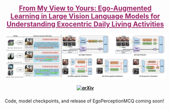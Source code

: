 <h2 align="center"><a href="https://arxiv.org/abs/2501.05711" style="color:#9C276A">
From My View to Yours: Ego-Augmented Learning in Large Vision Language Models for Understanding Exocentric Daily Living Activities</a></h3>

<p align="center">
  <img src="https://github.com/dominickrei/EgoExo4ADL/blob/main/teaser.png?raw=true" style="margin-bottom: 0.2;"/>
<p>

<h5 align="center">

[![arXiv](https://img.shields.io/badge/arXiv-2501.05711-b31b1b.svg?style=flat)](https://arxiv.org/abs/2501.05711)
</h5>

Code, model checkpoints, and release of EgoPerceptionMCQ coming soon!
